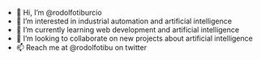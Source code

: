 - 👋 Hi, I’m @rodolfotiburcio
- 👀 I’m interested in industrial automation and artificial intelligence
- 🌱 I’m currently learning web development and artificial intelligence
- 💞️ I’m looking to collaborate on new projects about artificial intelligence
- 📫 Reach me at @rodolfotibu on twitter

<!---
rodolfotiburcio/rodolfotiburcio is a ✨ special ✨ repository because its `README.md` (this file) appears on your GitHub profile.
You can click the Preview link to take a look at your changes.
--->
